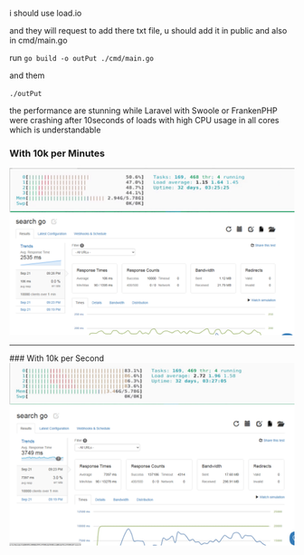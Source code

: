 i should use load.io

and they will request to add there txt file, u should add it in public and also in cmd/main.go

run 
`go build -o outPut ./cmd/main.go`

and them

`./outPut`

the performance are stunning
while Laravel with Swoole or FrankenPHP were crashing after 10seconds of loads with high CPU usage in all cores which is understandable

### With 10k per Minutes
<img src="./htop10kperMinutes.png" />
<img src="./with10kperMinutes.png" />

<hr />
### With 10k per Second
<img src="./htop10kperSecond.png" />
<img src="./with10kperSecond.png" />
